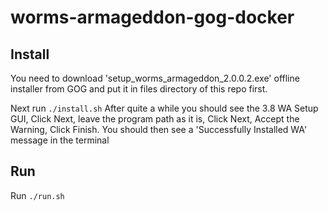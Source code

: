 # worms-armageddon-gog-docker

## Install
You need to download 'setup_worms_armageddon_2.0.0.2.exe' offline installer from GOG and put it in files directory of this repo first.

Next run `./install.sh`
After quite a while you should see the 3.8 WA Setup GUI, Click Next, leave the program path as it is, Click Next, Accept the Warning, Click Finish. You should then see a 'Successfully Installed WA' message in the terminal

## Run
Run `./run.sh`
